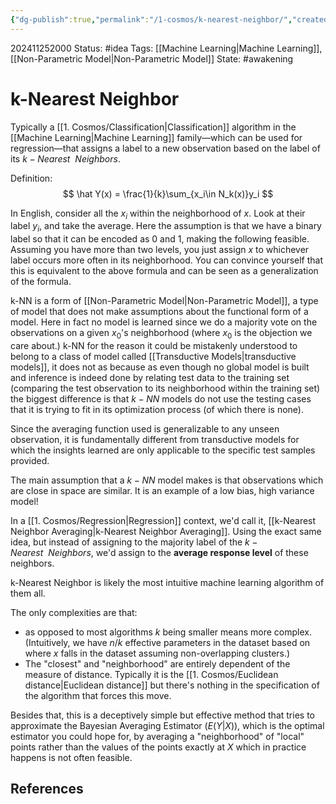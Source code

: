 ```yaml
---
{"dg-publish":true,"permalink":"/1-cosmos/k-nearest-neighbor/","created":"2024-11-25T20:00:25.199-05:00","updated":"2024-12-03T05:38:31.510-05:00"}
---
```


202411252000
Status: #idea
Tags: [[Machine Learning\|Machine Learning]], [[Non-Parametric Model\|Non-Parametric Model]]
State: #awakening
# k-Nearest Neighbor

Typically a [[1. Cosmos/Classification\|Classification]] algorithm in the [[Machine Learning\|Machine Learning]] family—which can be used for regression—that assigns a label to a new observation based on the label of its $k-Nearest~~ Neighbors$.

Definition:
$$
\hat Y(x) = \frac{1}{k}\sum_{x_i\in N_k(x)}y_i
$$

In English, consider all the $x_i$ within the neighborhood of $x$.
Look at their label $y_i$, and take the average. Here the assumption is that we have a binary label so that it can be encoded as $0$ and $1$, making the following feasible. Assuming you have more than two levels, you just assign $x$ to whichever label occurs more often in its neighborhood. You can convince yourself that this is equivalent to the above formula and can be seen as a generalization of the formula.

k-NN is a form of [[Non-Parametric Model\|Non-Parametric Model]], a type of model that does not make assumptions about the functional form of a model. Here in fact no model is learned since we do a majority vote on the observations on a given $x_0$'s neighborhood (where $x_0$ is the objection we care about.)
k-NN for the reason it could be mistakenly understood to belong to a class of model called [[Transductive Models\|transductive models]], it does not as because as even though no global model is built and inference is indeed done by relating test data to the training set (comparing the test observation to its neighborhood within the training set) the biggest difference is that $k-NN$ models do not use the testing cases that it is trying to fit in its optimization process (of which there is none).

Since the averaging function used is generalizable to any unseen observation, it is fundamentally different from transductive models for which the insights learned are only applicable to the specific test samples provided.

The main assumption that a $k-NN$ model makes is that observations which are close in space are similar. It is an example of a low bias, high variance model! 

In a [[1. Cosmos/Regression\|Regression]] context, we'd call it, [[k-Nearest Neighbor Averaging\|k-Nearest Neighbor Averaging]]. Using the exact same idea, but instead of assigning to the majority label of the $k-Nearest ~~Neighbors$, we'd assign to the **average response level** of these neighbors.

k-Nearest Neighbor is likely the most intuitive machine learning algorithm of them all.

The only complexities are that:
- as opposed to most algorithms $k$ being smaller means more complex. (Intuitively, we have $n/k$ effective parameters in the dataset based on where $x$ falls in the dataset assuming non-overlapping clusters.)
- The "closest" and "neighborhood" are entirely dependent of the measure of distance. Typically it is the [[1. Cosmos/Euclidean distance\|Euclidean distance]] but there's nothing in the specification of the algorithm that forces this move.

Besides that, this is a deceptively simple but effective method that tries to approximate the Bayesian Averaging Estimator ($E(Y|X)$), which is the optimal estimator you could hope for, by averaging a "neighborhood" of "local" points rather than the values of the points exactly at $X$ which in practice happens is not often feasible.

## References
